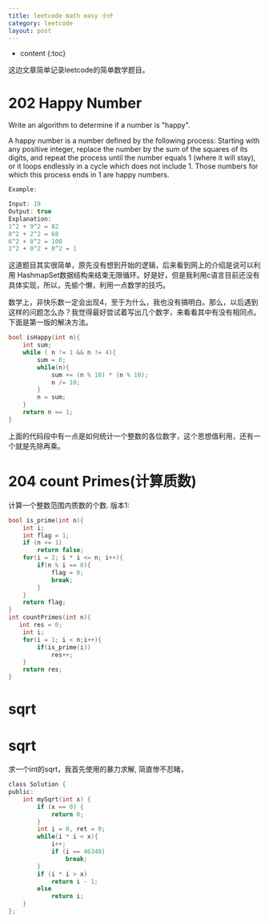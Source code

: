 ```yaml
---
title: leetcode math easy 小计
category: leetcode
layout: post
---
```

* content
{:toc}

这边文章简单记录leetcode的简单数学题目。

# 202 Happy Number
Write an algorithm to determine if a number is "happy".

A happy number is a number defined by the following process: Starting with any positive integer, replace the number by the sum of the squares of its digits, and repeat the process until the number equals 1 (where it will stay), or it loops endlessly in a cycle which does not include 1. Those numbers for which this process ends in 1 are happy numbers.

```c
Example:

Input: 19
Output: true
Explanation:
1^2 + 9^2 = 82
8^2 + 2^2 = 68
6^2 + 8^2 = 100
1^2 + 0^2 + 0^2 = 1
```

这道题目其实很简单，原先没有想到开始的逻辑，后来看到网上的介绍是说可以利用
HashmapSet数据结构来结束无限循环。好是好，但是我利用c语言目前还没有具体实现，所以，先偷个懒，利用一点数学的技巧。

数学上，非快乐数一定会出现4，至于为什么，我也没有搞明白。那么，以后遇到这样的问题怎么办？我觉得最好尝试着写出几个数字，来看看其中有没有相同点。
下面是第一版的解决方法。
```c
bool isHappy(int n){
    int sum;
    while ( n != 1 && n != 4){
        sum = 0;
        while(n){
            sum += (n % 10) * (n % 10);
            n /= 10;
        }
        n = sum;
    }
    return n == 1;
}
```
上面的代码段中有一点是如何统计一个整数的各位数字，这个思想值利用，还有一个就是先除再乘。

# 204 count Primes(计算质数)
计算一个整数范围内质数的个数.
版本1:
```c
bool is_prime(int n){
    int i;
    int flag = 1;
    if (n <= 1)
        return false;
    for(i = 2; i * i <= n; i++){
        if(n % i == 0){
            flag = 0;
            break;
        }
    }
    return flag;
}
int countPrimes(int n){
   int res = 0;
    int i;
    for(i = 1; i < n;i++){
        if(is_prime(i))
            res++;
    }
    return res;
}
```
# sqrt
# sqrt
求一个int的sqrt，我首先使用的暴力求解, 简直惨不忍睹，

```c
class Solution {
public:
    int mySqrt(int x) {
        if (x == 0) {
            return 0;
        }
        int i = 0, ret = 0;
        while(i * i < x){
            i++; 
            if (i == 46340)
                break;
        }
        if (i * i > x)
            return i - 1;
        else
            return i;  
    } 
};
```